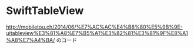 SwiftTableView
==============

http://mobiletou.ch/2014/06/%E7%AC%AC%E4%B8%80%E5%9B%9E-uitableview%E3%81%A8%E7%B5%A1%E3%82%81%E3%81%9F%E8%A1%A8%E7%A4%BA/ のコード
